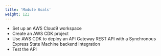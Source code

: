 ```yaml
---
title: 'Module Goals'
weight: 121
---
```


- Set up an AWS Cloud9 workspace
- Create an AWS CDK project
- Use AWS CDK to deploy an API Gateway REST API with a Synchronous Express State Machine backend integration
- Test the API